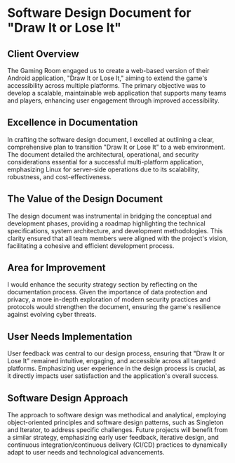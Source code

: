 # Software Design Document for "Draw It or Lose It"

## Client Overview
The Gaming Room engaged us to create a web-based version of their Android application, "Draw It or Lose It," aiming to extend the game's accessibility across multiple platforms. The primary objective was to develop a scalable, maintainable web application that supports many teams and players, enhancing user engagement through improved accessibility.

## Excellence in Documentation
In crafting the software design document, I excelled at outlining a clear, comprehensive plan to transition "Draw It or Lose It" to a web environment. The document detailed the architectural, operational, and security considerations essential for a successful multi-platform application, emphasizing Linux for server-side operations due to its scalability, robustness, and cost-effectiveness.

## The Value of the Design Document
The design document was instrumental in bridging the conceptual and development phases, providing a roadmap highlighting the technical specifications, system architecture, and development methodologies. This clarity ensured that all team members were aligned with the project's vision, facilitating a cohesive and efficient development process.

## Area for Improvement
I would enhance the security strategy section by reflecting on the documentation process. Given the importance of data protection and privacy, a more in-depth exploration of modern security practices and protocols would strengthen the document, ensuring the game's resilience against evolving cyber threats.

## User Needs Implementation
User feedback was central to our design process, ensuring that "Draw It or Lose It" remained intuitive, engaging, and accessible across all targeted platforms. Emphasizing user experience in the design process is crucial, as it directly impacts user satisfaction and the application's overall success.

## Software Design Approach
The approach to software design was methodical and analytical, employing object-oriented principles and software design patterns, such as Singleton and Iterator, to address specific challenges. Future projects will benefit from a similar strategy, emphasizing early user feedback, iterative design, and continuous integration/continuous delivery (CI/CD) practices to dynamically adapt to user needs and technological advancements.
